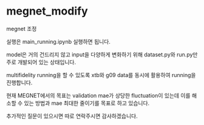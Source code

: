# megnet_modify
megnet 조정


실행은 main_running.ipynb 실행하면 됩니다.

model은 거의 건드리지 않고 input을 다양하게 변화하기 위해 dataset.py와 run.py만 주로 개발되어 있는 상태입니다.

multifidelity running을 할 수 있도록 xtb와 g09 data를 동시에 활용하여 running을 진행합니다.

현재 MEGNET에서의 목표는 validation mae가 상당한 fluctuation이 있는데 이를 해소할 수 있는 방법과 mae 최대한 줄이기를 목표로 하고 있습니다.

추가적인 질문이 있으시면 따로 연락주시면 감사하겠습니다.
